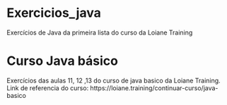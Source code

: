 # Exercicios_java
Exercícios de Java da primeira lista do curso da Loiane Training

<h1>Curso Java básico</h1>

<p>Exercícios das aulas 11, 12 ,13 do curso de java basico da Loiane Training. </br>
Link de referencia do curso: https://loiane.training/continuar-curso/java-basico
</p>
